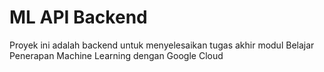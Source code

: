 # ML API Backend
Proyek ini adalah backend untuk menyelesaikan tugas akhir modul Belajar Penerapan Machine Learning dengan Google Cloud